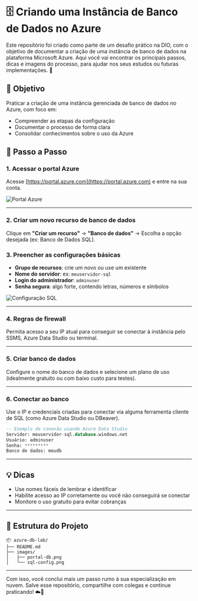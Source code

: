 # 🗄️ Criando uma Instância de Banco de Dados no Azure

Este repositório foi criado como parte de um desafio prático na DIO, com o objetivo de documentar a criação de uma instância de banco de dados na plataforma Microsoft Azure. Aqui você vai encontrar os principais passos, dicas e imagens do processo, para ajudar nos seus estudos ou futuras implementações. 🚀

## 🎯 Objetivo

Praticar a criação de uma instância gerenciada de banco de dados no Azure, com foco em:

- Compreender as etapas da configuração
- Documentar o processo de forma clara
- Consolidar conhecimentos sobre o uso da Azure

## 🧭 Passo a Passo

### 1. Acessar o portal Azure

Acesse [https://portal.azure.com](https://portal.azure.com) e entre na sua conta.

![Portal Azure](images/portal-db.png)

---

### 2. Criar um novo recurso de banco de dados

Clique em **"Criar um recurso"** → **"Banco de dados"** → Escolha a opção desejada (ex: Banco de Dados SQL).

### 3. Preencher as configurações básicas

- **Grupo de recursos**: crie um novo ou use um existente
- **Nome do servidor**: ex: `meuservidor-sql`
- **Login do administrador**: `adminuser`
- **Senha segura**: algo forte, contendo letras, números e símbolos

![Configuração SQL](images/sql-config.png)

---

### 4. Regras de firewall

Permita acesso a seu IP atual para conseguir se conectar à instância pelo SSMS, Azure Data Studio ou terminal.

---

### 5. Criar banco de dados

Configure o nome do banco de dados e selecione um plano de uso (idealmente gratuito ou com baixo custo para testes).

---

### 6. Conectar ao banco

Use o IP e credenciais criadas para conectar via alguma ferramenta cliente de SQL (como Azure Data Studio ou DBeaver).

```sql
-- Exemplo de conexão usando Azure Data Studio
Servidor: meuservidor-sql.database.windows.net
Usuário: adminuser
Senha: *********
Banco de dados: meudb
```

---

## 💡 Dicas

- Use nomes fáceis de lembrar e identificar
- Habilite acesso ao IP corretamente ou você não conseguirá se conectar
- Monitore o uso gratuito para evitar cobranças

---

## 📂 Estrutura do Projeto

```
📦 azure-db-lab/
├── README.md
├── images/
│   ├── portal-db.png
│   └── sql-config.png
```

---

Com isso, você conclui mais um passo rumo à sua especialização em nuvem. Salve esse repositório, compartilhe com colegas e continue praticando! ☁️🧠
